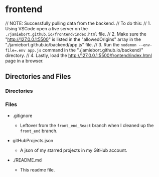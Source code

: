 # frontend

// NOTE: Successfully pulling data from the backend.
// To do this:
// 1. Using VSCode open a live server on the `./jamiebort.github.io/frontend/index.html` file.
// 2. Make sure the "http://127.0.0.1:5500" is listed in the "allowedOrigins" array in the "./jamiebort.github.io/backend/app.js" file.
// 3. Run the `nodemon --env-file=.env app.js` command in the "./jamiebort.github.io/backend/" directory.
// 4. Lastly, load the http://127.0.0.1:5500/frontend/index.html page in a browser.

## Directories and Files

### Directories

### Files

- .gitignore

  - Leftover from the `front_end_React` branch when I cleaned up the `front_end` branch.

- gitHubProjects.json

  - A json of my starred projects in my GitHub account.

- ./README.md

  - This readme file.
